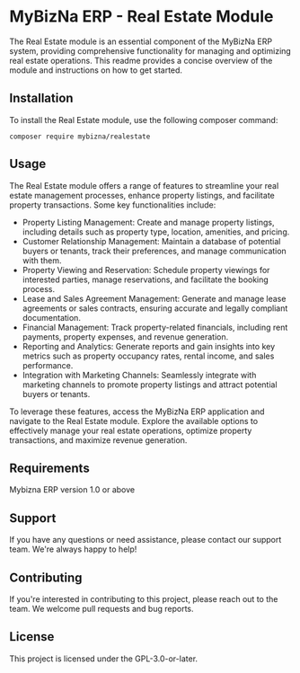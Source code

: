 # MyBizNa ERP - Real Estate Module
The Real Estate module is an essential component of the MyBizNa ERP system, providing comprehensive functionality for managing and optimizing real estate operations. This readme provides a concise overview of the module and instructions on how to get started.

## Installation 
To install the Real Estate module, use the following composer command:
```
composer require mybizna/realestate
```
## Usage
The Real Estate module offers a range of features to streamline your real estate management processes, enhance property listings, and facilitate property transactions. Some key functionalities include:

 - Property Listing Management: Create and manage property listings, including details such as property type, location, amenities, and pricing.
 - Customer Relationship Management: Maintain a database of potential buyers or tenants, track their preferences, and manage communication with them.
 - Property Viewing and Reservation: Schedule property viewings for interested parties, manage reservations, and facilitate the booking process.
 - Lease and Sales Agreement Management: Generate and manage lease agreements or sales contracts, ensuring accurate and legally compliant documentation.
 - Financial Management: Track property-related financials, including rent payments, property expenses, and revenue generation.
 - Reporting and Analytics: Generate reports and gain insights into key metrics such as property occupancy rates, rental income, and sales performance.
 - Integration with Marketing Channels: Seamlessly integrate with marketing channels to promote property listings and attract potential buyers or tenants.

To leverage these features, access the MyBizNa ERP application and navigate to the Real Estate module. Explore the available options to effectively manage your real estate operations, optimize property transactions, and maximize revenue generation.

## Requirements
Mybizna ERP version 1.0 or above

## Support
If you have any questions or need assistance, please contact our support team. We're always happy to help!

## Contributing
If you're interested in contributing to this project, please reach out to the team. We welcome pull requests and bug reports.

## License
This project is licensed under the GPL-3.0-or-later.
